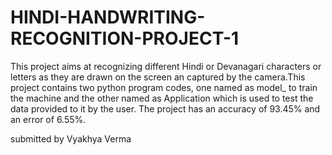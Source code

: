 # HINDI-HANDWRITING-RECOGNITION-PROJECT-1
This project aims at recognizing different Hindi or Devanagari characters or letters as they are drawn on the screen an captured by the camera.This project contains two python program codes, one named as model_ to train the machine and the other named as Application which is used to test the data provided to it by the user. The project has an accuracy of 93.45% and an error of 6.55%.

submitted by Vyakhya Verma
